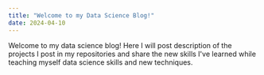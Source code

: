 ```yaml
---
title: "Welcome to my Data Science Blog!"
date: 2024-04-10
---
```


Welcome to my data science blog! Here I will post description of the projects I post in my repositories and share the new skills I've learned while teaching myself data science skills and new techniques.
